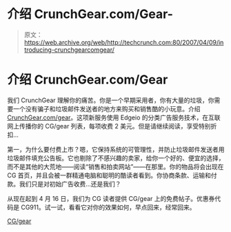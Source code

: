 # 介绍 CrunchGear.com/Gear-

> 原文：<https://web.archive.org/web/http://techcrunch.com:80/2007/04/09/introducing-crunchgearcomgear/>

# 介绍 CrunchGear.com/Gear

我们 CrunchGear 理解你的痛苦。你是一个早期采用者，你有大量的垃圾，你需要一个没有骗子和垃圾邮件发送者的地方来购买和销售酷的小玩意。介绍[CrunchGear.com/gear](https://web.archive.org/web/20210303061619/http://www.crunchgear.com/gear)。这项新服务使用 Edgeio 的分类广告服务技术，在互联网上传播你的 CG/gear 列表，每项收费 2 美元。但是请继续阅读，享受特别折扣…

第一，为什么要付费上市？嗯，它保持系统的可管理性，并防止垃圾邮件发送者用垃圾邮件填充公告板。它也剔除了不感兴趣的卖家，给你一个好的、便宜的选择，而不是其他的大荒地——阅读“销售和拍卖网站”——在那里。你的物品将会出现在 CG 首页，并且会被一群精通电脑和聪明的酷读者看到。你协商条款、运输和付款。我们只是对初始广告收费…还是我们？

从现在起到 4 月 16 日，我们为 CG 读者提供 CG/gear 上的免费帖子。优惠券代码是 CG911。试一试，看看它对你的效果如何，早点回来，经常回来。

[CG/gear](https://web.archive.org/web/20210303061619/http://gearboard.edgeio.net/)